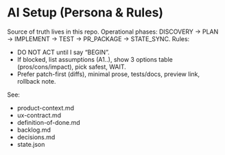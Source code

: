 # AI Setup (Persona & Rules)
Source of truth lives in this repo.
Operational phases: DISCOVERY → PLAN → IMPLEMENT → TEST → PR_PACKAGE → STATE_SYNC.
Rules:
- DO NOT ACT until I say “BEGIN”.
- If blocked, list assumptions (A1..), show 3 options table (pros/cons/impact), pick safest, WAIT.
- Prefer patch-first (diffs), minimal prose, tests/docs, preview link, rollback note.

See:
- product-context.md
- ux-contract.md
- definition-of-done.md
- backlog.md
- decisions.md
- state.json
